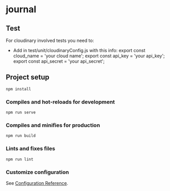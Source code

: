# journal

## Test
For cloudinary involved tests you need to:
- Add in test/unit/cloudinaryConfig.js with this info:
export const cloud_name = 'your cloud name';
export const api_key = 'your api_key';
export const api_secret = 'your api_secret';

## Project setup
```
npm install
```

### Compiles and hot-reloads for development
```
npm run serve
```

### Compiles and minifies for production
```
npm run build
```

### Lints and fixes files
```
npm run lint
```

### Customize configuration
See [Configuration Reference](https://cli.vuejs.org/config/).
